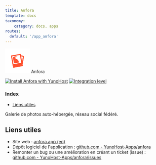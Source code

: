 ```yaml
---
title: Anfora
template: docs
taxonomy:
    category: docs, apps
routes:
  default: '/app_anfora'
---
```


<img src="/images/anfora_logo.svg" height="80px" alt="logo de Anfora"> Anfora

[![Install Anfora with YunoHost](https://install-app.yunohost.org/install-with-yunohost.png)](https://install-app.yunohost.org/?app=anfora) [![Integration level](https://dash.yunohost.org/integration/anfora.svg)](https://dash.yunohost.org/appci/app/anfora)

### Index

- [Liens utiles](#liens-utiles)

Galerie de photos auto-hébergée, réseau social fédéré.

## Liens utiles

+ Site web : [anfora.app (en)](https://anfora.app/)
+ Dépôt logiciel de l'application : [github.com - YunoHost-Apps/anfora](https://github.com/YunoHost-Apps/anfora_ynh)
+ Remonter un bug ou une amélioration en créant un ticket (issue) : [github.com - YunoHost-Apps/anfora/issues](https://github.com/YunoHost-Apps/anfora_ynh/issues)
